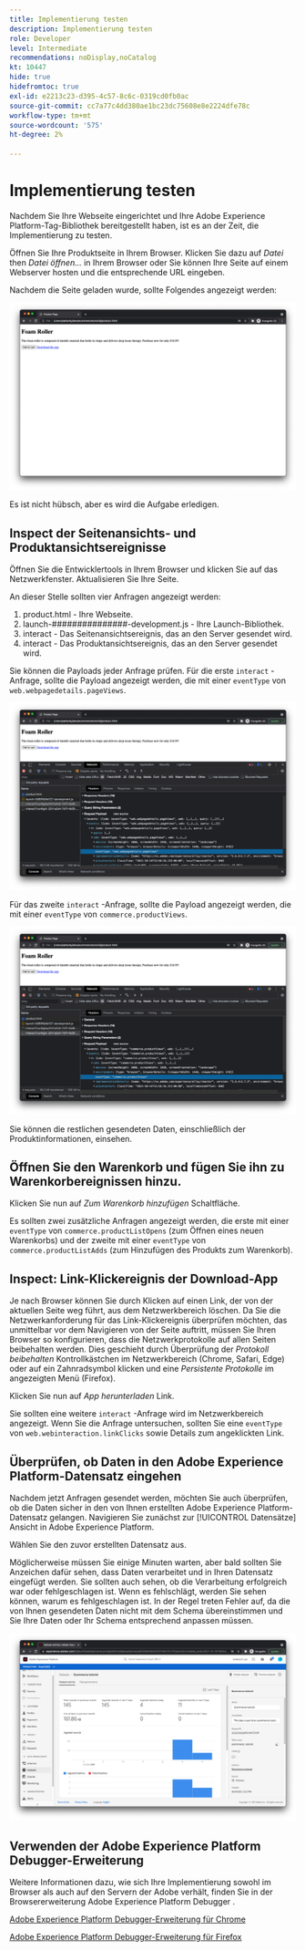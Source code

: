 ```yaml
---
title: Implementierung testen
description: Implementierung testen
role: Developer
level: Intermediate
recommendations: noDisplay,noCatalog
kt: 10447
hide: true
hidefromtoc: true
exl-id: e2213c23-d395-4c57-8c6c-0319cd0fb0ac
source-git-commit: cc7a77c4dd380ae1bc23dc75608e8e2224dfe78c
workflow-type: tm+mt
source-wordcount: '575'
ht-degree: 2%

---
```


# Implementierung testen

Nachdem Sie Ihre Webseite eingerichtet und Ihre Adobe Experience Platform-Tag-Bibliothek bereitgestellt haben, ist es an der Zeit, die Implementierung zu testen.

Öffnen Sie Ihre Produktseite in Ihrem Browser. Klicken Sie dazu auf _Datei_ then _Datei öffnen..._ in Ihrem Browser oder Sie können Ihre Seite auf einem Webserver hosten und die entsprechende URL eingeben.

Nachdem die Seite geladen wurde, sollte Folgendes angezeigt werden:

![Webpage](../../assets/implementation-strategy/webpage.png)

Es ist nicht hübsch, aber es wird die Aufgabe erledigen.

## Inspect der Seitenansichts- und Produktansichtsereignisse

Öffnen Sie die Entwicklertools in Ihrem Browser und klicken Sie auf das Netzwerkfenster. Aktualisieren Sie Ihre Seite.

An dieser Stelle sollten vier Anfragen angezeigt werden:

1. product.html - Ihre Webseite.
2. launch-###############-development.js - Ihre Launch-Bibliothek.
3. interact - Das Seitenansichtsereignis, das an den Server gesendet wird.
4. interact - Das Produktansichtsereignis, das an den Server gesendet wird.

Sie können die Payloads jeder Anfrage prüfen. Für die erste `interact` -Anfrage, sollte die Payload angezeigt werden, die mit einer `eventType` von `web.webpagedetails.pageViews`.

![Überprüfung der Seitenansichtsanforderung](../../assets/implementation-strategy/webpage-page-viewed-inspection.png)

Für das zweite `interact` -Anfrage, sollte die Payload angezeigt werden, die mit einer `eventType` von `commerce.productViews`.

![Überprüfung der Produktansicht](../../assets/implementation-strategy/webpage-product-view-inspection.png)

Sie können die restlichen gesendeten Daten, einschließlich der Produktinformationen, einsehen.

## Öffnen Sie den Warenkorb und fügen Sie ihn zu Warenkorbereignissen hinzu.

Klicken Sie nun auf _Zum Warenkorb hinzufügen_ Schaltfläche.

Es sollten zwei zusätzliche Anfragen angezeigt werden, die erste mit einer `eventType` von `commerce.productListOpens` (zum Öffnen eines neuen Warenkorbs) und der zweite mit einer `eventType` von `commerce.productListAdds` (zum Hinzufügen des Produkts zum Warenkorb).

## Inspect: Link-Klickereignis der Download-App

Je nach Browser können Sie durch Klicken auf einen Link, der von der aktuellen Seite weg führt, aus dem Netzwerkbereich löschen. Da Sie die Netzwerkanforderung für das Link-Klickereignis überprüfen möchten, das unmittelbar vor dem Navigieren von der Seite auftritt, müssen Sie Ihren Browser so konfigurieren, dass die Netzwerkprotokolle auf allen Seiten beibehalten werden. Dies geschieht durch Überprüfung der _Protokoll beibehalten_ Kontrollkästchen im Netzwerkbereich (Chrome, Safari, Edge) oder auf ein Zahnradsymbol klicken und eine _Persistente Protokolle_ im angezeigten Menü (Firefox).

Klicken Sie nun auf _App herunterladen_ Link.

Sie sollten eine weitere `interact` -Anfrage wird im Netzwerkbereich angezeigt. Wenn Sie die Anfrage untersuchen, sollten Sie eine `eventType` von `web.webinteraction.linkClicks` sowie Details zum angeklickten Link.

## Überprüfen, ob Daten in den Adobe Experience Platform-Datensatz eingehen

Nachdem jetzt Anfragen gesendet werden, möchten Sie auch überprüfen, ob die Daten sicher in den von Ihnen erstellten Adobe Experience Platform-Datensatz gelangen. Navigieren Sie zunächst zur [!UICONTROL Datensätze] Ansicht in Adobe Experience Platform.

Wählen Sie den zuvor erstellten Datensatz aus.

Möglicherweise müssen Sie einige Minuten warten, aber bald sollten Sie Anzeichen dafür sehen, dass Daten verarbeitet und in Ihren Datensatz eingefügt werden. Sie sollten auch sehen, ob die Verarbeitung erfolgreich war oder fehlgeschlagen ist. Wenn es fehlschlägt, werden Sie sehen können, warum es fehlgeschlagen ist. In der Regel treten Fehler auf, da die von Ihnen gesendeten Daten nicht mit dem Schema übereinstimmen und Sie Ihre Daten oder Ihr Schema entsprechend anpassen müssen.

![Datensatzaufnahme](../../assets/implementation-strategy/dataset-ingestion.png)

## Verwenden der Adobe Experience Platform Debugger-Erweiterung

Weitere Informationen dazu, wie sich Ihre Implementierung sowohl im Browser als auch auf den Servern der Adobe verhält, finden Sie in der Browsererweiterung Adobe Experience Platform Debugger .

[Adobe Experience Platform Debugger-Erweiterung für Chrome](https://chrome.google.com/webstore/detail/adobe-experience-platform/bfnnokhpnncpkdmbokanobigaccjkpob)

[Adobe Experience Platform Debugger-Erweiterung für Firefox](https://addons.mozilla.org/de/firefox/addon/adobe-experience-platform-dbg/)
